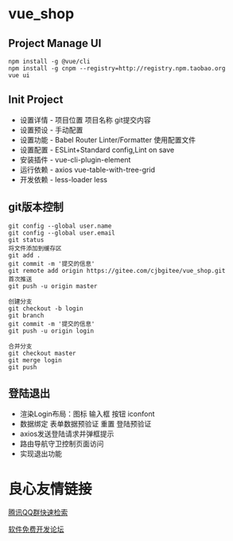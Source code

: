 # vue_shop

## Project Manage UI
```
npm install -g @vue/cli
npm install -g cnpm --registry=http://registry.npm.taobao.org
vue ui
```
## Init Project
- 设置详情 - 项目位置 项目名称 git提交内容
- 设置预设 - 手动配置
- 设置功能 - Babel Router Linter/Formatter 使用配置文件
- 设置配置 - ESLint+Standard config,Lint on save
- 安装插件 - vue-cli-plugin-element
- 运行依赖 - axios vue-table-with-tree-grid
- 开发依赖 - less-loader less

## git版本控制
```
git config --global user.name
git config --global user.email
git status
将文件添加到缓存区
git add .
git commit -m '提交的信息'
git remote add origin https://gitee.com/cjbgitee/vue_shop.git
首次推送
git push -u origin master

创建分支
git checkout -b login
git branch
git commit -m '提交的信息'
git push -u origin login

合并分支
git checkout master
git merge login
git push
```
## 登陆退出
- 渲染Login布局：图标 输入框 按钮 iconfont
- 数据绑定 表单数据预验证 重置 登陆预验证
- axios发送登陆请求并弹框提示
- 路由导航守卫控制页面访问
- 实现退出功能

















 # 良心友情链接

[腾讯QQ群快速检索](http://u.720life.cn/s/8cf73f7c)

[软件免费开发论坛](http://u.720life.cn/s/bbb01dc0)
